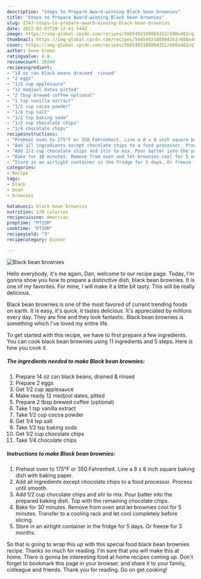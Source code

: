 ```yaml
---
description: "Steps to Prepare Award-winning Black bean brownies"
title: "Steps to Prepare Award-winning Black bean brownies"
slug: 2347-steps-to-prepare-award-winning-black-bean-brownies
date: 2022-02-07T20:12:41.544Z
image: https://img-global.cpcdn.com/recipes/5665492188004352/680x482cq70/black-bean-brownies-recipe-main-photo.jpg
thumbnail: https://img-global.cpcdn.com/recipes/5665492188004352/680x482cq70/black-bean-brownies-recipe-main-photo.jpg
cover: https://img-global.cpcdn.com/recipes/5665492188004352/680x482cq70/black-bean-brownies-recipe-main-photo.jpg
author: Gene Green
ratingvalue: 4.8
reviewcount: 10244
recipeingredient:
- "14 oz can black beans drained  rinsed"
- "2 eggs"
- "1/2 cup applesauce"
- "12 medjool dates pitted"
- "2 tbsp brewed coffee optional"
- "1 tsp vanilla extract"
- "1/2 cup cocoa powder"
- "1/4 tsp salt"
- "1/2 tsp baking soda"
- "1/2 cup chocolate chips"
- "1/4 chocolate chips"
recipeinstructions:
- "Preheat oven to 175°F or 350 Fahrenheit. Line a 8 x 8 inch square baking dish with baking paper."
- "Add all ingredients except chocolate chips to a food processor. Process until smooth."
- "Add 1/2 cup chocolate chips and stir to mix. Pour batter into the prepared baking dish. Top with the remaining chocolate chips."
- "Bake for 30 minutes. Remove from oven and let brownies cool for 5 minutes. Transfer to a cooling rack and let cool completely before slicing."
- "Store in an airtight container in the fridge for 5 days. Or freeze for 3 months."
categories:
- Recipe
tags:
- black
- bean
- brownies

katakunci: black bean brownies 
nutrition: 178 calories
recipecuisine: American
preptime: "PT15M"
cooktime: "PT39M"
recipeyield: "3"
recipecategory: Dinner

---
```



![Black bean brownies](https://img-global.cpcdn.com/recipes/5665492188004352/680x482cq70/black-bean-brownies-recipe-main-photo.jpg)

Hello everybody, it's me again, Dan, welcome to our recipe page. Today, I'm gonna show you how to prepare a distinctive dish, black bean brownies. It is one of my favorites. For mine, I will make it a little bit tasty. This will be really delicious.



Black bean brownies is one of the most favored of current trending foods on earth. It is easy, it's quick, it tastes delicious. It's appreciated by millions every day. They are fine and they look fantastic. Black bean brownies is something which I've loved my entire life.


To get started with this recipe, we have to first prepare a few ingredients. You can cook black bean brownies using 11 ingredients and 5 steps. Here is how you cook it.

<!--inarticleads1-->

##### The ingredients needed to make Black bean brownies:

1. Prepare 14 oz can black beans, drained & rinsed
1. Prepare 2 eggs
1. Get 1/2 cup applesauce
1. Make ready 12 medjool dates, pitted
1. Prepare 2 tbsp brewed coffee (optional)
1. Take 1 tsp vanilla extract
1. Take 1/2 cup cocoa powder
1. Get 1/4 tsp salt
1. Take 1/2 tsp baking soda
1. Get 1/2 cup chocolate chips
1. Take 1/4 chocolate chips




<!--inarticleads2-->

##### Instructions to make Black bean brownies:

1. Preheat oven to 175°F or 350 Fahrenheit. Line a 8 x 8 inch square baking dish with baking paper.
1. Add all ingredients except chocolate chips to a food processor. Process until smooth.
1. Add 1/2 cup chocolate chips and stir to mix. Pour batter into the prepared baking dish. Top with the remaining chocolate chips.
1. Bake for 30 minutes. Remove from oven and let brownies cool for 5 minutes. Transfer to a cooling rack and let cool completely before slicing.
1. Store in an airtight container in the fridge for 5 days. Or freeze for 3 months.




So that is going to wrap this up with this special food black bean brownies recipe. Thanks so much for reading. I'm sure that you will make this at home. There is gonna be interesting food at home recipes coming up. Don't forget to bookmark this page in your browser, and share it to your family, colleague and friends. Thank you for reading. Go on get cooking!
